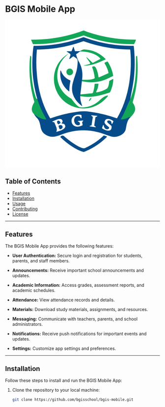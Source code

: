 # BGIS Mobile App

![BGIS Logo](assets/images/bgLogo.png)

## Table of Contents
- [Features](#features)
- [Installation](#installation)
- [Usage](#usage)
- [Contributing](#contributing)
- [License](#license)

---

## Features

The BGIS Mobile App provides the following features:

- **User Authentication:** Secure login and registration for students, parents, and staff members.

- **Announcements:** Receive important school announcements and updates.

- **Academic Information:** Access grades, assessment reports, and academic schedules.

- **Attendance:** View attendance records and details.

- **Materials:** Download study materials, assignments, and resources.

- **Messaging:** Communicate with teachers, parents, and school administrators.

- **Notifications:** Receive push notifications for important events and updates.

- **Settings:** Customize app settings and preferences.

---

## Installation

Follow these steps to install and run the BGIS Mobile App:

1. Clone the repository to your local machine:

   ```bash
   git clone https://github.com/bgisschool/bgis-mobile.git
